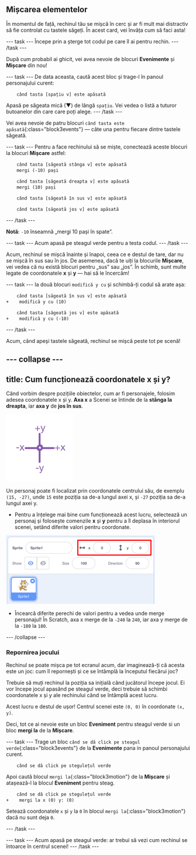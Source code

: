 ## Mișcarea elementelor

În momentul de față, rechinul tău se mișcă în cerc și ar fi mult mai distractiv să fie controlat cu tastele săgeți. În acest card, vei învăța cum să faci asta!

\--- task \--- Începe prin a șterge tot codul pe care îl ai pentru rechin. \--- /task \---

După cum probabil ai ghicit, vei avea nevoie de blocuri **Evenimente** și **Mișcare** din nou!

\--- task \--- De data aceasta, caută acest bloc și trage-l în panoul personajului curent:

```blocks3
    când tasta [spațiu v] este apăsată
```

Apasă pe săgeata mică (▼) de lângă `spațiu`. Vei vedea o listă a tuturor butoanelor din care care poți alege. \--- /task \---

Vei avea nevoie de patru blocuri `când tasta este apăsată`{:class="block3events"} — câte una pentru fiecare dintre tastele săgeată.

\--- task \--- Pentru a face rechinului să se miște, conectează aceste blocuri la blocuri **Mișcare** astfel:

```blocks3
    când tasta [săgeată stânga v] este apăsată
    mergi (-10) pași
```

```blocks3
    când tasta [săgeată dreapta v] este apăsată
    mergi (10) pași
```

```blocks3
    când tasta [săgeată în sus v] este apăsată
```

```blocks3
    când tasta [săgeată jos v] este apăsată
```

\--- /task \---

**Notă**: `-10` înseamnă „mergi 10 pași în spate”.

\--- task \--- Acum apasă pe steagul verde pentru a testa codul. \--- /task \---

Acum, rechinul se mișcă înainte și înapoi, ceea ce e destul de tare, dar nu se mișcă în sus sau în jos. De asemenea, dacă te uiți la blocurile **Mișcare**, vei vedea că nu există blocuri pentru „sus” sau „jos”. În schimb, sunt multe legate de coordonatele **x** și **y** — hai să le încercăm!

\--- task \--- Ia două blocuri `modifică y cu` și schimbă-ți codul să arate așa:

```blocks3
    când tasta [săgeată în sus v] este apăsată
+    modifică y cu (10)
```

```blocks3
    când tasta [săgeată jos v] este apăsată
+    modifică y cu (-10)
```

\--- /task \---

Acum, când apeși tastele săgeată, rechinul se mișcă peste tot pe scenă!

## \--- collapse \---

## title: Cum funcționează coordonatele x și y?

Când vorbim despre pozițiile obiectelor, cum ar fi personajele, folosim adesea coordonatele x și y. **Axa x** a Scenei se întinde de la **stânga la dreapta**, iar **axa y** de **jos în sus**.

![](images/moving3.png)

Un personaj poate fi localizat prin coordonatele centrului său, de exemplu `(15, -27)`, unde `15` este poziția sa de-a lungul axei x, și `-27` poziția sa de-a lungul axei y.

+ Pentru a înțelege mai bine cum funcționează acest lucru, selectează un personaj și folosește comenzile **x** și **y** pentru a îl deplasa în interiorul scenei, setând diferite valori pentru coordonate.

![](images/xycoords.png)

+ Încearcă diferite perechi de valori pentru a vedea unde merge personajul! În Scratch, axa x merge de la `-240` la `240`, iar axa y merge de la `-180` la `180`.

\--- /collapse \---

### Repornirea jocului

Rechinul se poate mișca pe tot ecranul acum, dar imaginează-ți că acesta este un joc: cum îl repornești și ce se întâmplă la începutul fiecărui joc?

Trebuie să muți rechinul la poziția sa inițială când jucătorul începe jocul. Ei vor începe jocul apasând pe steagul verde, deci trebuie să schimbi coordonatele x și y ale rechinului când se întâmplă acest lucru.

Acest lucru e destul de ușor! Centrul scenei este `(0, 0)` în coordonate `(x, y)`.

Deci, tot ce ai nevoie este un bloc **Eveniment** pentru steagul verde si un bloc **mergi la** de la **Mișcare**.

\--- task \--- Trage un bloc `când se dă click pe steagul verde`{:class="block3events"} de la **Evenimente** pana in panoul personajului curent.

```blocks3
    când se dă click pe stegulețul verde
```

Apoi caută blocul `mergi la`{:class="block3motion"} de la **Mișcare** și atașează-l la blocul **Eveniment** pentru steag.

```blocks3
    când se dă click pe stegulețul verde
+    mergi la x (0) y: (0)
```

Setează coordonatele `x` și `y` la `0` în blocul `mergi la`{:class="block3motion"} dacă nu sunt deja `0`.

\--- /task \---

\--- task \--- Acum apasă pe steagul verde: ar trebui să vezi cum rechinul se întoarce în centrul scenei! \--- /task \---